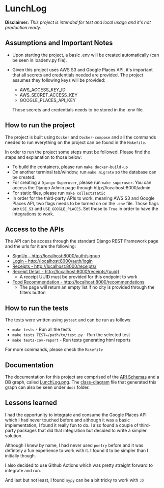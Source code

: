 # LunchLog

**Disclaimer:** _This project is intended for test and local usage and it's not production ready._

## Assumptions and Important Notes
- Upon starting the project, a basic .env will be created automatically (can be seen in loadenv.py file).

- Given this project uses AWS S3 and Google Places API, it's important that all secrets and credentials needed are provided. The project assumes they following keys will be provided:
    - AWS_ACCESS_KEY_ID
    - AWS_SECRET_ACCESS_KEY
    - GOOGLE_PLACES_API_KEY

    Those secrets and credentials needs to be stored in the .env file.

## How to run the project

The project is built using `Docker` and `Docker-compose` and all the commands needed to run everything on the project can be found in the `Makefile`.

In order to run the project some steps must be followed. Please find the steps and explanation to those below:

- To build the containers, please run `make docker-build-up`
- On another terminal tab/window, run `make migrate` so the database can be created.
- For creating a `Django Superuser`, please run `make superuser`. You can access the Django Admin page through http://localhost:8000/admin
- For static files, please run `make collectstatic`
- In order for the third-party APIs to work, meaning AWS S3 and Google Places API, two flags needs to be turned on on the `.env` file. Those flags are `USE_S3` and `USE_GOOGLE_PLACES`. Set those to `True` in order to have the integrations to work.

## Access to the APIs
The API can be access through the standard Django REST Framework page and the urls for it are the following:
* [SignUp - http://localhost:8000/auth/signup](http://localhost:8000/auth/signup)
* [Login - http://localhost:8000/auth/login](http://localhost:8000/auth/login)
* [Receipts - http://localhost:8000/receipts/](http://localhost:8000/receipts/)
* [Receipt Detail - http://localhost:8000/receipts/{uuid}](http://localhost:8000/receipts/<uuid>)
    * A receipt UUID must be provided for this endpoint to work
* [Food Recommendation - http://localhost:8000/recommendations](http://localhost:8000/recommendations)
    * The page will return an empty list if no city is provided through the filters button

## How to run the tests

The tests were written using `pytest` and can be run as follows:
* `make tests` - Run all the tests
* `make tests TEST=/path/to/test.py` - Run the selected test
* `make tests-cov-report` - Run tests generating html reports

For more commands, please check the `Makefile`

## Documentation
The documentation for this project are comprised of the [API Schemas](http://localhost:8000/api/schema/swagger-ui/#/) and a DB graph, called [LunchLog.png](docs/out/docs/class-diagram/LunchLog.png). The [class-diagram](docs/class-diagram.puml) file that generated this graph can also be seen under `docs` folder.

## Lessons learned
I had the opportunity to integrate and consume the Google Places API which I had never touched before and although it was a basic implementation, I found it really fun to do. I also found a couple of third-party packages that did that integration but decided to write a simpler solution.

Although I knew by name, I had never used `poetry` before and it was defintely a fun experience to work with it. I found it to be simpler than I initially though.

I also decided to use Github Actions which was pretty straight forward to integrate and run.

And last but not least, I found `mypy` can be a bit tricky to work with `:D`
